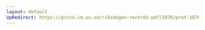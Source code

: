 ```yaml
---
layout: default
UpRedirect: https://pruto.im.uu.se/riksdagen-records-pdf/1876/prot-1876--fk--018/prot-1876--fk--018_010.pdf
---
```

